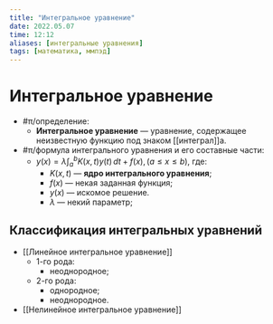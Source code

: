 ```yaml
---
title: "Интегральное уравнение"
date: 2022.05.07
time: 12:12
aliases: [интегральные уравнения]
tags: [математика, ммпэд]
---
```


# Интегральное уравнение

- #π/определение:
	- **Интегральное уравнение** — уравнение, содержащее неизвестную функцию под знаком [[интеграл]]а.
- #π/формула интегрального уравнения и его составные части:
	- $\displaystyle y(x)=\lambda \int_{a}^b K(x,t)y(t) \, dt + f(x), \, (a\leq x \leq b)$, где:
		- $K(x,t)$ — **ядро интегрального уравнения**;
		- $f(x)$ — некая заданная функция;
		- $y(x)$ — искомое решение.
		- $\lambda$ — некий параметр;

## Классификация интегральных уравнений

- [[Линейное интегральное уравнение]]
	- 1-го рода:
		- неоднородное;
	- 2-го рода:
		- однородное;
		- неоднородное.
- [[Нелинейное интегральное уравнение]]
